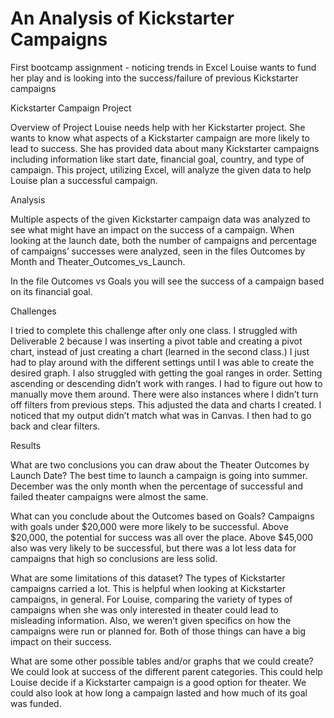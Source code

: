 # An Analysis of Kickstarter Campaigns
First bootcamp assignment - noticing trends in Excel
Louise wants to fund her play and is looking into the success/failure of previous Kickstarter campaigns

Kickstarter Campaign Project

Overview of Project
Louise needs help with her Kickstarter project. She wants to know what aspects of a Kickstarter campaign are more likely to lead to success. She has provided data about many Kickstarter campaigns including information like start date, financial goal, country, and type of campaign. This project, utilizing Excel, will analyze the given data to help Louise plan a successful campaign.

Analysis

Multiple aspects of the given Kickstarter campaign data was analyzed to see what might have an impact on the success of a campaign. When looking at the launch date, both the number of campaigns and percentage of campaigns’ successes were analyzed, seen in the files Outcomes by Month and Theater_Outcomes_vs_Launch.

In the file Outcomes vs Goals you will see the success of a campaign based on its financial goal.

Challenges

I tried to complete this challenge after only one class. I struggled with Deliverable 2 because I was inserting a pivot table and creating a pivot chart, instead of just creating a chart (learned in the second class.) I just had to play around with the different settings until I was able to create the desired graph.  I also struggled with getting the goal ranges in order. Setting ascending or descending didn’t work with ranges. I had to figure out how to manually move them around. 
There were also instances where I didn’t turn off filters from previous steps. This adjusted the data and charts I created. I noticed that my output didn’t match what was in Canvas. I then had to go back  and clear filters.

Results

What are two conclusions you can draw about the Theater Outcomes by Launch Date?
The best time to launch a campaign is going into summer. December was the only month when the percentage of successful and failed theater campaigns were almost the same.

What can you conclude about the Outcomes based on Goals?
Campaigns with goals under $20,000 were more likely to be successful. Above $20,000, the potential for success was all over the place. Above $45,000 also was very likely to be successful, but there was a lot less data for campaigns that high so conclusions are less solid.

What are some limitations of this dataset?
The types of Kickstarter campaigns carried a lot. This is helpful when looking at Kickstarter campaigns, in general. For Louise, comparing the variety of types of campaigns when she was only interested in theater could lead to misleading information. Also, we weren’t given specifics on how the campaigns were run or planned for. Both of those things can have a big impact on their success.

What are some other possible tables and/or graphs that we could create?
We could look at success of the different parent categories. This could help Louise decide if a Kickstarter campaign is a good option for theater. We could also look at how long a campaign lasted and how much of its goal was funded.

